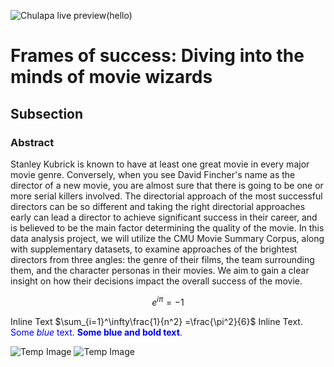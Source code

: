 <!-- Don't add layout -->

![Chulapa live
preview](https://i.postimg.cc/8cHW6gW4/magie-noire-menace.jpg "live preview")(hello)


# **Frames of success: Diving into the minds of movie wizards**

## Subsection

### Abstract

Stanley Kubrick is known to have at least one great movie in every major movie genre. Conversely, when you see David Fincher's name as the director of a new movie, you are almost sure that there is going to be one or more serial killers involved. The directorial approach of the most successful directors can be so different and taking the right directorial approaches early can lead a director to achieve significant success in their career, and is believed to be the main factor determining the quality of the movie. In this data analysis project, we will utilize the CMU Movie Summary Corpus, along with supplementary datasets, to examine approaches of the brightest directors from three angles: the genre of their films, the team surrounding them, and the character personas in their movies. We aim to gain a clear insight on how their decisions impact the overall success of the movie.

$$
e^{i \pi} = -1$$

Inline Text $\sum_{i=1}^\infty\frac{1}{n^2} =\frac{\pi^2}{6}$ Inline Text. <span style="color:blue">Some *blue* text</span>. <span style="color: blue; font-weight: bold;">Some blue and bold text</span>.

![Temp Image](https://i.postimg.cc/L8ZnDTVR/image-2023-12-11-214623541.png)
![Temp Image](https://i.postimg.cc/8cHW6gW4/magie-noire-menace.jpg)
